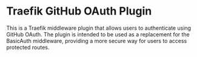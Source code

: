 # Traefik GitHub OAuth Plugin

This is a Traefik middleware plugin that allows users to authenticate using GitHub OAuth.
The plugin is intended to be used as a replacement for the BasicAuth middleware,
providing a more secure way for users to access protected routes.


